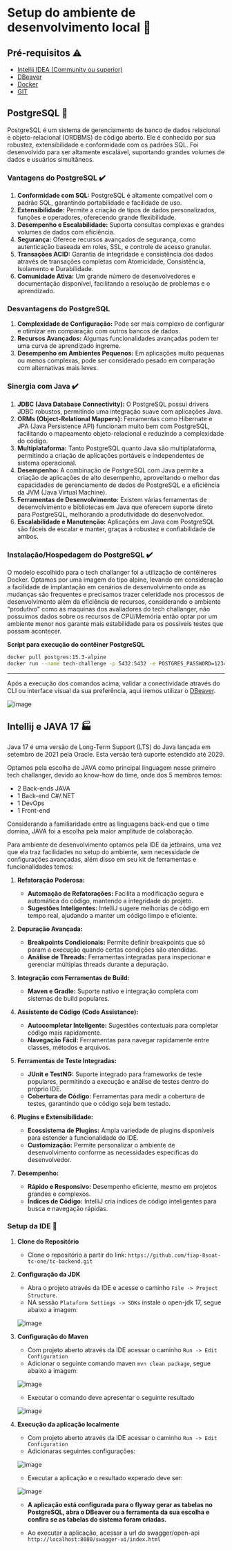 # Setup do ambiente de desenvolvimento local :rocket:

## Pré-requisitos :warning:

- [Intellij IDEA (Community ou superior)](https://www.jetbrains.com/pt-br/idea/)
- [DBeaver](https://dbeaver.io/)
- [Docker](https://www.docker.com/)
- [GIT](https://git-scm.com/)

## PostgreSQL :floppy_disk:

PostgreSQL é um sistema de gerenciamento de banco de dados relacional e objeto-relacional (ORDBMS) de código aberto. Ele é conhecido por sua robustez, extensibilidade e conformidade com os padrões SQL. Foi desenvolvido para ser altamente escalável, suportando grandes volumes de dados e usuários simultâneos.

### Vantagens do PostgreSQL :heavy_check_mark:

1. **Conformidade com SQL:** PostgreSQL é altamente compatível com o padrão SQL, garantindo portabilidade e facilidade de uso.
2. **Extensibilidade:** Permite a criação de tipos de dados personalizados, funções e operadores, oferecendo grande flexibilidade.
3. **Desempenho e Escalabilidade:** Suporta consultas complexas e grandes volumes de dados com eficiência.
4. **Segurança:** Oferece recursos avançados de segurança, como autenticação baseada em roles, SSL, e controle de acesso granular.
5. **Transações ACID:** Garantia de integridade e consistência dos dados através de transações completas com Atomicidade, Consistência, Isolamento e Durabilidade.
6. **Comunidade Ativa:** Um grande número de desenvolvedores e documentação disponível, facilitando a resolução de problemas e o aprendizado.

### Desvantagens do PostgreSQL

1. **Complexidade de Configuração:** Pode ser mais complexo de configurar e otimizar em comparação com outros bancos de dados.
2. **Recursos Avançados:** Algumas funcionalidades avançadas podem ter uma curva de aprendizado íngreme.
3. **Desempenho em Ambientes Pequenos:** Em aplicações muito pequenas ou menos complexas, pode ser considerado pesado em comparação com alternativas mais leves.

### Sinergia com Java :heavy_check_mark:

1. **JDBC (Java Database Connectivity):** O PostgreSQL possui drivers JDBC robustos, permitindo uma integração suave com aplicações Java.
2. **ORMs (Object-Relational Mappers):** Ferramentas como Hibernate e JPA (Java Persistence API) funcionam muito bem com PostgreSQL, facilitando o mapeamento objeto-relacional e reduzindo a complexidade do código.
3. **Multiplataforma:** Tanto PostgreSQL quanto Java são multiplataforma, permitindo a criação de aplicações portáveis e independentes de sistema operacional.
4. **Desempenho:** A combinação de PostgreSQL com Java permite a criação de aplicações de alto desempenho, aproveitando o melhor das capacidades de gerenciamento de dados de PostgreSQL e a eficiência da JVM (Java Virtual Machine).
5. **Ferramentas de Desenvolvimento:** Existem várias ferramentas de desenvolvimento e bibliotecas em Java que oferecem suporte direto para PostgreSQL, melhorando a produtividade do desenvolvedor.
6. **Escalabilidade e Manutenção:** Aplicações em Java com PostgreSQL são fáceis de escalar e manter, graças à robustez e confiabilidade de ambos.

### Instalação/Hospedagem do PostgreSQL :heavy_check_mark:

O modelo escolhido para o tech challanger foi a utilização de contêineres Docker.
Optamos por uma imagem do tipo alpine, levando em consideração a facilidade de implantação em cenários de desenvolvimento onde as mudanças são frequentes e precisamos trazer celeridade nos processos de desenvolvimento além da eficiência de recursos, considerando o ambiente "produtivo" como as maquinas dos avaliadores do tech challanger, não possuimos dados sobre os recursos de CPU/Memória então optar por um ambiente menor nos garante mais estabilidade para os possíveis testes que possam acontecer.

**Script para execução do contêiner PostgreSQL**

```sh
docker pull postgres:15.3-alpine
docker run --name tech-challenge -p 5432:5432 -e POSTGRES_PASSWORD=123456 -d postgres:15.3-alpine
```

---

Após a execução dos comandos acima, validar a conectividade através do CLI ou interface visual da sua preferência, aqui iremos utilizar o [DBeaver](https://dbeaver.io/).

![image](https://github.com/fiap-8soat-tc-one/tc-backend/blob/feature/review-readme/assets/setup-postgres.png)

## Intellij e JAVA 17 :factory:

Java 17 é uma versão de Long-Term Support (LTS) do Java lançada em setembro de 2021 pela Oracle. Esta versão terá suporte estendido até 2029.

Optamos pela escolha de JAVA como principal linguagem nesse primeiro tech challanger, devido ao know-how  do time, onde dos 5 membros temos:

- 2 Back-ends JAVA
- 1 Back-end C#/.NET
- 1 DevOps
- 1 Front-end

Considerando a familiaridade entre as linguagens back-end que o time domina, JAVA foi a escolha pela maior amplitude de colaboração.

Para ambiente de desenvolvimento optamos pela IDE da jetbrains, uma vez que ela traz facilidades no setup do ambiente, sem necessidade de configurações avançadas, além disso em seu kit de ferramentas e funcionalidades temos:

1. **Refatoração Poderosa:**
   - **Automação de Refatorações:** Facilita a modificação segura e automática do código, mantendo a integridade do projeto.
   - **Sugestões Inteligentes:** IntelliJ sugere melhorias de código em tempo real, ajudando a manter um código limpo e eficiente.

2. **Depuração Avançada:**
   - **Breakpoints Condicionais:** Permite definir breakpoints que só param a execução quando certas condições são atendidas.
   - **Análise de Threads:** Ferramentas integradas para inspecionar e gerenciar múltiplas threads durante a depuração.

3. **Integração com Ferramentas de Build:**
   - **Maven e Gradle:** Suporte nativo e integração completa com sistemas de build populares.

4. **Assistente de Código (Code Assistance):**
   - **Autocompletar Inteligente:** Sugestões contextuais para completar código mais rapidamente.
   - **Navegação Fácil:** Ferramentas para navegar rapidamente entre classes, métodos e arquivos.

5. **Ferramentas de Teste Integradas:**
   - **JUnit e TestNG:** Suporte integrado para frameworks de teste populares, permitindo a execução e análise de testes dentro do próprio IDE.
   - **Cobertura de Código:** Ferramentas para medir a cobertura de testes, garantindo que o código seja bem testado.

6. **Plugins e Extensibilidade:**
   - **Ecossistema de Plugins:** Ampla variedade de plugins disponíveis para estender a funcionalidade do IDE.
   - **Customização:** Permite personalizar o ambiente de desenvolvimento conforme as necessidades específicas do desenvolvedor.

7. **Desempenho:**
   - **Rápido e Responsivo:** Desempenho eficiente, mesmo em projetos grandes e complexos.
   - **Índices de Código:** IntelliJ cria índices de código inteligentes para busca e navegação rápidas.

### Setup da IDE :vertical_traffic_light:

1. **Clone do Repositório**
   - Clone o repositório a partir do link: `https://github.com/fiap-8soat-tc-one/tc-backend.git`

2. **Configuração da JDK**
   - Abra o projeto através da IDE e acesse o caminho `File -> Project Structure`.
   - NA sessão `Plataform Settings -> SDKs` instale o open-jdk 17, segue abaixo a imagem:

   ![image](https://github.com/fiap-8soat-tc-one/tc-backend/blob/feature/review-readme/assets/setup-intellij-jdk.png)

3. **Configuração do Maven**
    - Com projeto aberto através da IDE acessar o caminho `Run -> Edit Configuration`
    - Adicionar o seguinte comando maven `mvn clean package`, segue abaixo a imagem:

    ![image](https://github.com/fiap-8soat-tc-one/tc-backend/blob/feature/review-readme/assets/setup-intellij-maven.png)

    - Executar o comando deve apresentar o seguinte resultado

    ![image](https://github.com/fiap-8soat-tc-one/tc-backend/blob/feature/review-readme/assets/setup-intellij-maven-result.png)

4. **Execução da aplicação localmente**
   - Com projeto aberto através da IDE acessar o caminho `Run -> Edit Configuration`
   - Adicionaras seguintes configurações:

   ![image](https://github.com/fiap-8soat-tc-one/tc-backend/blob/feature/review-readme/assets/setup-intellij-app.png)

   - Executar a aplicação e o resultado experado deve ser:

    ![image](https://github.com/fiap-8soat-tc-one/tc-backend/blob/feature/review-readme/assets/setup-intellij-maven-result.png)  

    - **A aplicação está configurada para o flyway gerar as tabelas no PostgreSQL, abra o DBeaver ou a ferramenta da sua escolha e confira se as tabelas do sistema foram criadas.**

    - Ao executar a aplicação, acessar a url do swagger/open-api `http://localhost:8080/swagger-ui/index.html`

